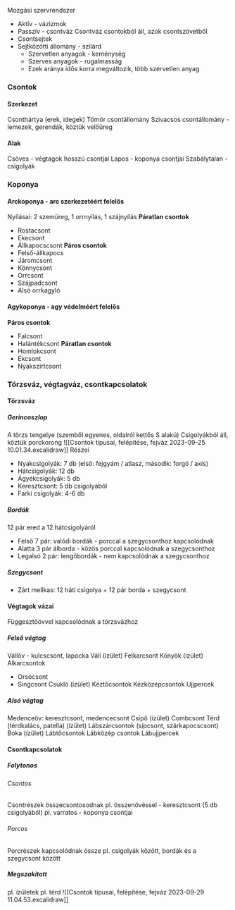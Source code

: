 Mozgási szervrendszer
- Aktív - vázizmok
- Passzív - csontváz
Csontváz csontokból áll, azok csontszövetből
- Csontsejtek 
- Sejtközötti állomány - szilárd
	- Szervetlen anyagok - keménység
	- Szerves anyagok - rugalmasság
	- Ezek aránya idős korra megváltozik, több szervetlen anyag

### Csontok
#### Szerkezet
Csonthártya (erek, idegek)
Tömör csontállomány
Szivacsos csontállomány - lemezek, gerendák, köztük velőüreg
#### Alak
Csöves - végtagok hosszú csontjai
Lapos - koponya csontjai
Szabálytalan - csigolyák
### Koponya
#### Arckoponya - arc szerkezetéért felelős
Nyílásai: 2 szemüreg, 1 orrnyílás, 1 szájnyílás
**Páratlan csontok**
- Rostacsont
- Ekecsont
- Állkapocscsont
**Páros csontok**
- Felső-állkapocs
- Járomcsont
- Könnycsont
- Orrcsont
- Szájpadcsont
- Alsó orrkagyló
#### Agykoponya - agy védelméért felelős
**Páros csontok**
- Falcsont
- Halántékcsont
**Páratlan csontok**
- Homlokcsont
- Ékcsont
- Nyakszirtcsont

### Törzsváz, végtagváz, csontkapcsolatok
#### Törzsváz
##### Gerincoszlop
A törzs tengelye (szemből egyenes, oldalról kettős S alakú)
Csigolyákból áll, köztük porckorong
![[Csontok típusai, felépítése, fejváz 2023-09-25 10.01.34.excalidraw]]
Részei
- Nyakcsigolyák: 7 db (első: fejgyám / atlasz, második: forgó / axis)
- Hátcsigolyák: 12 db
- Ágyékcsigolyák: 5 db
- Keresztcsont: 5 db csigolyából
- Farki csigolyák: 4-6 db
##### Bordák 
12 pár ered a 12 hátcsigolyáról
- Felső 7 pár: valódi bordák - porccal a szegycsonthoz kapcsolódnak
- Alatta 3 pár álborda - közös porccal kapcsolódnak a szegycsonthoz
- Legalsó 2 pár: lengőbordák - nem kapcsolódnak a szegycsonthoz
##### Szegycsont
- Zárt mellkas: 12 háti csigolya + 12 pár borda + szegycsont
#### Végtagok vázai
Függesztőövvel kapcsolódnak a törzsvázhoz
##### Felső végtag
Vállöv - kulcscsont, lapocka
Váll (ízület)
Felkarcsont
Könyök (ízület)
Alkarcsontok
- Orsócsont
- Singcsont
Csukló (ízület)
Kéztőcsontok
Kézközépcsontok
Ujjpercek
##### Alsó végtag
Medenceöv: keresztcsont, medencecsont
Csípő (ízület)
Combcsont
Térd (térdkalács, patella) (ízület)
Lábszárcsontok (sípcsont, szárkapocscsont)
Boka (ízület)
Lábtőcsontok
Lábközép csontok
Lábujjpercek
#### Csontkapcsolatok
##### Folytonos
###### Csontos
Csontrészek összecsontosodnak
pl. összenövéssel - keresztcsont (5 db csigolyából)
pl. varratos -  koponya csontjai
###### Porcos
Porcrészek kapcsolódnak össze 
pl. csigolyák között, bordák és a szegycsont között
##### Megszakított
pl. ízületek pl. térd
![[Csontok típusai, felépítése, fejváz 2023-09-29 11.04.53.excalidraw]]

